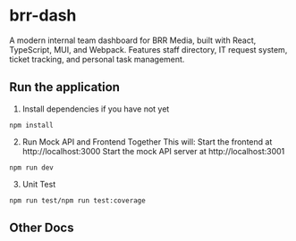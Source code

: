# brr-dash
A modern internal team dashboard for BRR Media, built with React, TypeScript, MUI, and Webpack. Features staff directory, IT request system, ticket tracking, and personal task management.

## Run the application

1. Install dependencies if you have not yet
```
npm install
```

2. Run Mock API and Frontend Together
This will:
Start the frontend at http://localhost:3000
Start the mock API server at http://localhost:3001
```
npm run dev
```
3. Unit Test
```
npm run test/npm run test:coverage
```

## Other Docs

